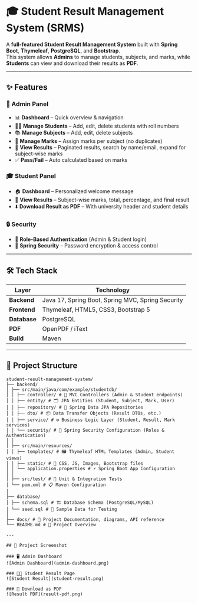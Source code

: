 # 🎓 Student Result Management System (SRMS)

A **full-featured Student Result Management System** built with **Spring Boot**, **Thymeleaf**, **PostgreSQL**, and **Bootstrap**.  
This system allows **Admins** to manage students, subjects, and marks, while **Students** can view and download their results as **PDF**.  

---

## ✨ Features

### 🔑 Admin Panel
- 📊 **Dashboard** – Quick overview & navigation  
- 👨‍🎓 **Manage Students** – Add, edit, delete students with roll numbers  
- 📚 **Manage Subjects** – Add, edit, delete subjects  
- 📝 **Manage Marks** – Assign marks per subject (no duplicates)  
- 📖 **View Results** – Paginated results, search by name/email, expand for subject-wise marks  
- ✅ **Pass/Fail** – Auto calculated based on marks  

### 🎓 Student Panel
- 🏠 **Dashboard** – Personalized welcome message  
- 📄 **View Results** – Subject-wise marks, total, percentage, and final result  
- ⬇️ **Download Result as PDF** – With university header and student details  

### 🔒 Security
- 👤 **Role-Based Authentication** (Admin & Student login)  
- 🔑 **Spring Security** – Password encryption & access control  

---

## 🛠 Tech Stack

| Layer       | Technology |
|-------------|------------|
| **Backend** | Java 17, Spring Boot, Spring MVC, Spring Security |
| **Frontend**| Thymeleaf, HTML5, CSS3, Bootstrap 5 |
| **Database**| PostgreSQL |
| **PDF**     | OpenPDF / iText |
| **Build**   | Maven |

---

## 📂 Project Structure

```plaintext
student-result-management-system/
├── backend/
│ ├── src/main/java/com/example/studentdb/
│ │ ├── controller/ # 🎯 MVC Controllers (Admin & Student endpoints)
│ │ ├── entity/ # 🗂 JPA Entities (Student, Subject, Mark, User)
│ │ ├── repository/ # 💾 Spring Data JPA Repositories
│ │ ├── dto/ # 📦 Data Transfer Objects (Result DTOs, etc.)
│ │ ├── service/ # ⚙️ Business Logic Layer (Student, Result, Mark services)
│ │ └── security/ # 🔐 Spring Security Configuration (Roles & Authentication)
│ │
│ ├── src/main/resources/
│ │ ├── templates/ # 🖼 Thymeleaf HTML Templates (Admin, Student views)
│ │ ├── static/ # 🎨 CSS, JS, Images, Bootstrap files
│ │ └── application.properties # ⚡ Spring Boot App Configuration
│ │
│ ├── src/test/ # 🧪 Unit & Integration Tests
│ └── pom.xml # 📋 Maven Configuration
│
├── database/
│ ├── schema.sql # 🏗 Database Schema (PostgreSQL/MySQL)
│ └── seed.sql # 🌱 Sample Data for Testing
│
├── docs/ # 📘 Project Documentation, diagrams, API reference
└── README.md # 📄 Project Overview

---

## 📂 Project Screenshot

### 🖥 Admin Dashboard
![Admin Dashboard](admin-dashboard.png)

### 👨‍🎓 Student Result Page
![Student Result](student-result.png)

### 📄 Download as PDF
![Result PDF](result-pdf.png)




